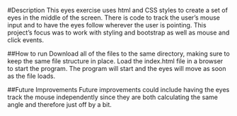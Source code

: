 #Description
This eyes exercise uses html and CSS styles to create a set of eyes in the middle of the screen. There is code to track the user’s mouse input and to have the eyes follow wherever the user is pointing. This project’s focus was to work with styling and bootstrap as well as mouse and click events.

##How to run
Download all of the files to the same directory, making sure to keep the same file structure in place. Load the index.html file in a browser to start the program. The program will start and the eyes will move as soon as the file loads.

##Future Improvements
Future improvements could include having the eyes track the mouse independently since they are both calculating the same angle and therefore just off by a bit.
